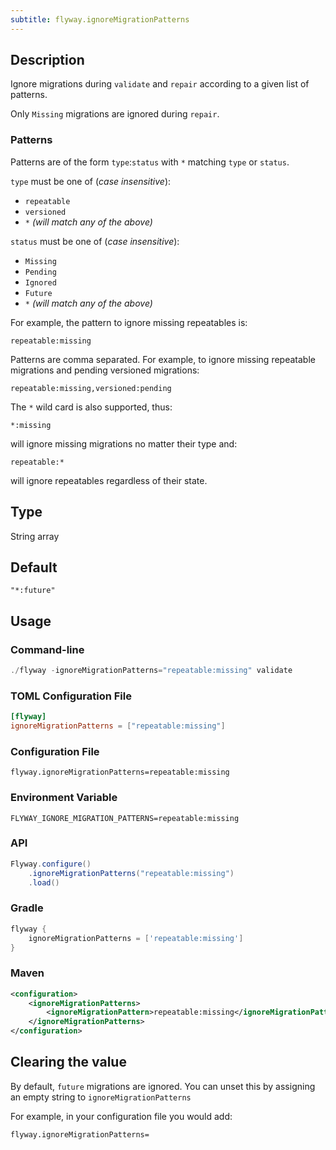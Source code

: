 ```yaml
---
subtitle: flyway.ignoreMigrationPatterns
---
```


## Description

Ignore migrations during `validate` and `repair` according to a given list of patterns.

Only `Missing` migrations are ignored during `repair`.

### Patterns

Patterns are of the form `type`:`status` with `*` matching `type` or `status`.

`type` must be one of (*case insensitive*):

* `repeatable`
* `versioned`
* `*` *(will match any of the above)*

`status` must be one of (*case insensitive*):

* `Missing`
* `Pending`
* `Ignored`
* `Future`
* `*` *(will match any of the above)*

For example, the pattern to ignore missing repeatables is:

```
repeatable:missing
```

Patterns are comma separated. For example, to ignore missing repeatable migrations and pending versioned migrations:

```
repeatable:missing,versioned:pending
```

The `*` wild card is also supported, thus:

```
*:missing
```

will ignore missing migrations no matter their type and:

```
repeatable:*
```

will ignore repeatables regardless of their state.

## Type

String array

## Default

`"*:future"`

## Usage

### Command-line

```powershell
./flyway -ignoreMigrationPatterns="repeatable:missing" validate
```

### TOML Configuration File

```toml
[flyway]
ignoreMigrationPatterns = ["repeatable:missing"]
```

### Configuration File

```properties
flyway.ignoreMigrationPatterns=repeatable:missing
```

### Environment Variable

```properties
FLYWAY_IGNORE_MIGRATION_PATTERNS=repeatable:missing
```

### API

```java
Flyway.configure()
    .ignoreMigrationPatterns("repeatable:missing")
    .load()
```

### Gradle

```groovy
flyway {
    ignoreMigrationPatterns = ['repeatable:missing']
}
```

### Maven

```xml
<configuration>
    <ignoreMigrationPatterns>
        <ignoreMigrationPattern>repeatable:missing</ignoreMigrationPattern>
    </ignoreMigrationPatterns>
</configuration>
```

## Clearing the value

By default, `future` migrations are ignored. You can unset this by assigning an empty string to
`ignoreMigrationPatterns`

For example, in your configuration file you would add:

```properties
flyway.ignoreMigrationPatterns=
```
